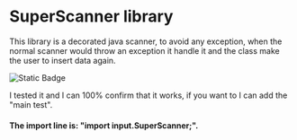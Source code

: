 # SuperScanner library

This library is a decorated java scanner, to avoid any exception, when the normal scanner would throw an exception it handle it and the class make the user to insert data again.


![Static Badge](https://img.shields.io/badge/GitHub-black?style=flat&logo=gitlab&logoSize=auto)

I tested it and I can 100% confirm that it works, if you want to I can add the "main test".
#### The import line is: "import input.SuperScanner;".
